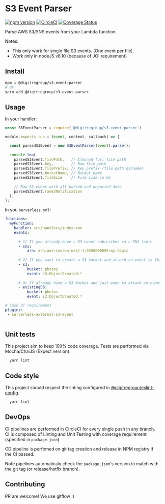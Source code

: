 # S3 Event Parser

[![npm version](https://badge.fury.io/js/%40digitregroup%2Fs3-event-parser.svg)](https://badge.fury.io/js/%40digitregroup%2Fs3-event-parser)
[![CircleCI](https://circleci.com/gh/digitregroup/s3-event-parser.svg?style=shield)](https://circleci.com/gh/digitregroup/s3-event-parser)
[![Coverage Status](https://coveralls.io/repos/github/digitregroup/s3-event-parser/badge.svg?branch=master)](https://coveralls.io/github/digitregroup/s3-event-parser?branch=master)

Parse AWS S3/SNS events from your Lambda function.

Notes: 
* This only work for single file S3 events. (One event per file).
* Work only in nodeJS v8.10 (because of JOI requirement)

## Install

```bash
npm i @digitregroup/s3-event-parser
# Or
yarn add @digitregroup/s3-event-parser
```

## Usage 

In your handler:

```js
const S3EventParser = require('@digitregroup/s3-event-parser')

module.exports.run = (event, context, callback) => {

  const parsedS3Event = new S3EventParser(event).parse();
  
  console.log(
    parsedS3Event.filePath,   // Cleaned full file path
    parsedS3Event.key,        // Raw file path
    parsedS3Event.filePrefix, // Key prefix (file path dirname)
    parsedS3Event.bucketName, // Bucket name
    parsedS3Event.fileSize    // File size in kb
    
    // Raw S3 event with all parsed and unparsed data
    parsedS3Event.rawS3Notification
  );
};
```

In you `serverless.yml`:
```yaml
functions:
  myFunction:
    handler: src/handlers/index.run
    events:
    
      # 1/ If you already have a S3 event subscriber in a SNS topic
      - sns:
          arn: arn:aws:sns:eu-west-1:0000000000:my-topic
          
      # 2/ If you want to create a S3 bucket and attach an event to this function
      - s3:
          bucket: photos
          event: s3:ObjectCreated:*
          
      # 3/ If already have a S3 bucket and just want to attach an event to this function
      - existingS3:
          bucket: photos
          event: s3:ObjectCreated:*

# Case 3/ requirement       
plugins:
 - serverless-external-s3-event
 
```


## Unit tests

This project aim to keep 100% code coverage. Tests are performed via Mocha/ChaiJS (Expect version).

```bash
  yarn lint
```


## Code style

This project should respect the linting configured in [@digitregroup/eslint-config](https://www.npmjs.com/package/@digitregroup/eslint-config).
```bash
  yarn lint
```

## DevOps
CI pipelines are performed in CircleCI for every single push in any branch.
CI is composed of Linting and Unit Testing with coverage requirement (specified in `package.json`)

CD pipeline is perfomed on git tag creation and release in NPM registry if the CI passed.

Note pipelines automaticaly check the `package.json`'s version to match with the git tag (or release/hotfix branch).


## Contributing

PR are welcome! We use gitflow :)
